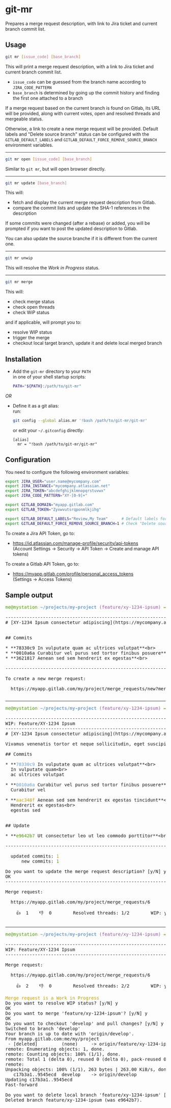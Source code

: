 # git-mr

Prepares a merge request description, with link to Jira ticket and current branch commit list.

## Usage

```bash
git mr [issue_code] [base_branch]
```

This will print a merge request description, with a link to Jira ticket and current branch commit list.
* `issue_code` can be guessed from the branch name according to `JIRA_CODE_PATTERN` 
* `base_branch` is determined by going up the commit history and finding the first one attached to a branch 

If a merge request based on the current branch is found on Gitlab, its URL will be provided, along with current votes, open and resolved threads and mergeable status.

Otherwise, a link to create a new merge request will be provided. Default labels and "Delete source branch" status 
can be configured with the `GITLAB_DEFAULT_LABELS` and `GITLAB_DEFAULT_FORCE_REMOVE_SOURCE_BRANCH` environment variables.

----------------------------------------------------------------

```bash
git mr open [issue_code] [base_branch]
```

Similar to `git mr`, but will open browser directly.

----------------------------------------------------------------

```bash
git mr update [base_branch]
```

This will:
* fetch and display the current merge request description from Gitlab.
* compare the commit lists and update the SHA-1 references in the description

If some commits were changed (after a rebase) or added, you will be prompted if you want to post the updated description to Gitlab.

You can also update the source branche if it is different from the current one.  

----------------------------------------------------------------

```bash
git mr unwip
```

This will resolve the _Work in Progress_ status.

----------------------------------------------------------------

```bash
git mr merge
```

This will:
* check merge status
* check open threads
* check WiP status

and if applicable, will prompt you to:
* resolve WIP status
* trigger the merge
* checkout local target branch, update it and delete local merged branch


## Installation

* Add the `git-mr` directory to your `PATH`<br>
  in one of your shell startup scripts:
  ```bash
  PATH="${PATH}:/path/to/git-mr"
  ```

_OR_ 

* Define it as a git alias:<br>
  run:
  ```bash
  git config --global alias.mr '!bash /path/to/git-mr/git-mr'
  ```
  or edit your `~/.gitconfig` directly:
  ```
  [alias]
  	mr = "!bash /path/to/git-mr/git-mr"
  ```

## Configuration

You need to configure the following environment variables:
```bash
export JIRA_USER="user.name@mycompany.com"
export JIRA_INSTANCE="mycompany.atlassian.net"
export JIRA_TOKEN="abcdefghijklmnopqrstuvwx"
export JIRA_CODE_PATTERN="XY-[0-9]+"

export GITLAB_DOMAIN="myapp.gitlab.com"
export GITLAB_TOKEN="Zyxwvutsrqponmlkjihg"

export GITLAB_DEFAULT_LABELS="Review,My Team"      # Default labels for new merge requests
export GITLAB_DEFAULT_FORCE_REMOVE_SOURCE_BRANCH=1 # Check "Delete source branch" by default
```

To create a Jira API Token, go to:
* https://id.atlassian.com/manage-profile/security/api-tokens<br>
  (Account Settings -> Security -> API Token -> Create and manage API tokens)
  
To create a Gitlab API Token, go to:
* https://myapp.gitlab.com/profile/personal_access_tokens<br>
  (Settings -> Access Tokens)


## Sample output

<pre>
<font color="#4E9A06">me@mystation</font><font color="#D3D7CF">:</font><font color="#729FCF"><b>~/projects/my-project</b></font><font color="#905C99"> (feature/xy-1234-ipsum)</font><font color="#4E9A06"> ↔ ✔ </font>$ git mr

--------------------------------------------------------------------------------
# [XY-1234 Ipsum consectetur adipiscing](https://mycompany.atlassian.net/browse/XY-1234)


## Commits

* **78330c9 In vulputate quam ac ultrices volutpat**&lt;br&gt;
* **0010a6a Curabitur vel purus sed tortor finibus posuere**&lt;br&gt;
* **3621817 Aenean sed sem hendrerit ex egestas**&lt;br&gt;

--------------------------------------------------------------------------------

To create a new merge request:

  https://myapp.gitlab.com/my/project/merge_requests/new?merge_request%5Bsource_branch%5D=feature/xy-1234-ipsum&amp;merge_request%5Btarget_branch%5D=develop
 
</pre>

------------------------------------------------------------------------------------------------------------------------

<pre>
<font color="#4E9A06">me@mystation</font><font color="#D3D7CF">:</font><font color="#729FCF"><b>~/projects/my-project</b></font><font color="#905C99"> (feature/xy-1234-ipsum)</font><font color="#4E9A06"> ↔ ✔ </font>$ git mr update

-------------------------------------------------------------------
WIP: Feature/XY-1234 Ipsum
-------------------------------------------------------------------
# [XY-1234 Ipsum consectetur adipiscing](https://mycompany.atlassian.net/browse/XY-1234)

Vivamus venenatis tortor et neque sollicitudin, eget suscipit est malesuada

## Commits

* **<font color="#729FCF">78330c9</font> In vulputate quam ac ultrices volutpat**&lt;br&gt;
  In vulputate quam&lt;br&gt;
  ac ultrices volutpat

* **<font color="#729FCF">0010a6a</font> Curabitur vel purus sed tortor finibus posuere**&lt;br&gt;
  Curabitur vel

* **<font color="#C4A000">aac348f</font> Aenean sed sem hendrerit ex egestas tincidunt**&lt;br&gt;
  Hendrerit ex egestas&lt;br&gt;
  egestas sed


## Update

* **<font color="#4E9A06">e9642b7</font> Ut consectetur leo ut leo commodo porttitor**&lt;br&gt;

--------------------------------------------------------------------------------

  updated commits: <font color="#C4A000">1</font>
      new commits: <font color="#4E9A06">1</font>

Do you want to update the merge request description? [y/N] y
OK
--------------------------------------------------------------------------------

Merge request:

  https://myapp.gitlab.com/my/project/merge_requests/6

    👍  1    👎  0        Resolved threads: 1/2        WIP: yes        Can be merged: ✅
 
</pre>

------------------------------------------------------------------------------------------------------------------------

<pre>
<font color="#4E9A06">me@mystation</font><font color="#D3D7CF">:</font><font color="#729FCF"><b>~/projects/my-project</b></font><font color="#905C99"> (feature/xy-1234-ipsum)</font><font color="#4E9A06"> ↔ ✔ </font>$ git mr merge

-------------------------------------------------------------------
WIP: Feature/XY-1234 Ipsum
-------------------------------------------------------------------

Merge request:

  https://myapp.gitlab.com/my/project/merge_requests/6

    👍  2    👎  0        Resolved threads: 2/2        WIP: yes        Can be merged: ✅

<font color="#C4A000">Merge request is a Work in Progress</font>
Do you want to resolve WIP status? [y/N] y
OK
Do you want to merge &apos;feature/xy-1234-ipsum&apos;? [y/N] y
OK
Do you want to checkout &apos;develop&apos; and pull changes? [y/N] y
Switched to branch &apos;develop&apos;
Your branch is up to date with &apos;origin/develop&apos;.
From myapp.gitlab.com:me/my/project
 - [deleted]         (none)     -&gt; origin/feature/xy-1234-ipsum
remote: Enumerating objects: 1, done.
remote: Counting objects: 100% (1/1), done.
remote: Total 1 (delta 0), reused 0 (delta 0), pack-reused 0
remote: 
Unpacking objects: 100% (1/1), 263 bytes | 263.00 KiB/s, done.
   c17b3a1..9545ecd  develop    -&gt; origin/develop
Updating c17b3a1..9545ecd
Fast-forward

Do you want to delete local branch &apos;feature/xy-1234-ipsum&apos; [y/N] y
Deleted branch feature/xy-1234-ipsum (was e9642b7).
 
</pre>

